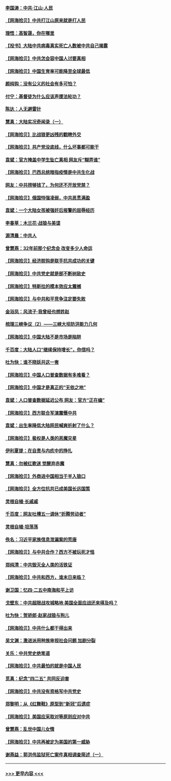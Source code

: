 #### [李国涛：中共‧江山‧人民](../pages/nsc993/n12957502.md?t=05181602) 
#### [【网海拾贝】中共打江山原来就是打人民](../pages/nsc993/n12954345.md?t=05181602) 
#### [理悟：高智晟，你在哪里](../pages/nsc993/n12953115.md?t=05181602) 
#### [【投书】大陆中共病毒真实死亡人数被中共自己揭露](../pages/nsc993/n12953050.md?t=05181602) 
#### [【网海拾贝】中共怎会容中国人讨要真相](../pages/nsc993/n12952161.md?t=05181602) 
#### [【网海拾贝】中国生育率可能降至全球最低](../pages/nsc993/n12948793.md?t=05181602) 
#### [颜纯钩：没有公义的社会有多可怕？](../pages/nsc993/n12947626.md?t=05181602) 
#### [付宁：基督徒为什么应该声援法轮功？](../pages/nsc993/n12947233.md?t=05181602) 
#### [陈达：人无避雷针](../pages/nsc993/n12947098.md?t=05181602) 
#### [慧真：大陆实况奇闻录（一）](../pages/nsc993/n12945811.md?t=05181602) 
#### [【网海拾贝】比战狼更凶残的戳瞎外交](../pages/nsc993/n12945717.md?t=05181602) 
#### [【网海拾贝】共产党没底线，什么坏事都可能干](../pages/nsc993/n12942090.md?t=05181602) 
#### [袁斌：官方掩盖中学生坠亡真相 网友斥“糊弄谁”](../pages/nsc993/n12942029.md?t=05181602) 
#### [【网海拾贝】巴西总统暗指疫情是中共生化战](../pages/nsc993/n12938999.md?t=05181602) 
#### [网友：中共捞够钱了，为何还不开放党禁？](../pages/nsc993/n12938952.md?t=05181602) 
#### [【网海拾贝】俄国恃强凌弱，中共恶贯满盈](../pages/nsc993/n12936626.md?t=05181602) 
#### [袁斌：一个大陆女孩被强奸后报警的屈辱经历](../pages/nsc993/n12936547.md?t=05181602) 
#### [李春草：木兰花·战狼与美谍](../pages/nsc993/n12935995.md?t=05181602) 
#### [源清晨：中共人](../pages/nsc993/n12935589.md?t=05181602) 
#### [曾慧燕：32年前那个纪念会 改变多少人命运](../pages/nsc993/n12934233.md?t=05181602) 
#### [【网海拾贝】经济脱钩是联手抗共成功的关键](../pages/nsc993/n12934176.md?t=05181602) 
#### [【网海拾贝】中共党史就是部不断树敌史](../pages/nsc993/n12932844.md?t=05181602) 
#### [【网海拾贝】特斯拉的模本效应太震撼](../pages/nsc993/n12925626.md?t=05181602) 
#### [【网海拾贝】与中共和平竞争注定要失败](../pages/nsc993/n12923326.md?t=05181602) 
#### [金浴凤：风流子‧我曾经也想姓赵](../pages/nsc993/n12920911.md?t=05181602) 
#### [梳理三峡争议（2）——三峡大坝防洪能力几何](../pages/nsc993/n12920173.md?t=05181602) 
#### [【网海拾贝】中国大陆不是市场是陷阱](../pages/nsc993/n12920143.md?t=05181602) 
#### [千百度：大陆人口“继续保持增长”，你信吗？](../pages/nsc993/n12918946.md?t=05181602) 
#### [吐为快：谁不晓妖共这一套](../pages/nsc993/n12918941.md?t=05181602) 
#### [【网海拾贝】中国人口普查数据有多难看？](../pages/nsc993/n12917822.md?t=05181602) 
#### [【网海拾贝】中国才是真正的“无依之地”](../pages/nsc993/n12915845.md?t=05181602) 
#### [袁斌：人口普查数据延迟公布 网友：官方“正在编”](../pages/nsc993/n12915748.md?t=05181602) 
#### [【网海拾贝】西方联合军演震慑中共](../pages/nsc993/n12913466.md?t=05181602) 
#### [袁斌：出生率降低大陆网民喊爽折射了什么？](../pages/nsc993/n12913365.md?t=05181602) 
#### [【网海拾贝】极权是人类的恶魔灾星](../pages/nsc993/n12910697.md?t=05181602) 
#### [伊利夏提：在自责与内疚中的挣扎](../pages/nsc993/n12910493.md?t=05181602) 
#### [慧真：勿被红歌迷 觉醒弃赤魔](../pages/nsc993/n12910485.md?t=05181602) 
#### [【网海拾贝】外商进中国相当于羊入狼口](../pages/nsc993/n12908274.md?t=05181602) 
#### [【网海拾贝】全方位抗共已成美国长远国策](../pages/nsc993/n12906878.md?t=05181602) 
#### [灵根自植‧长戚戚](../pages/nsc993/n12905585.md?t=05181602) 
#### [千百度：网友吐槽五一调休“折腾劳动者”](../pages/nsc993/n12905934.md?t=05181602) 
#### [灵根自植‧坦荡荡](../pages/nsc993/n12905562.md?t=05181602) 
#### [佚名：习近平家族信息泄漏案的荒唐](../pages/nsc993/n12904705.md?t=05181602) 
#### [【网海拾贝】与中共合作？西方不被玩死才怪](../pages/nsc993/n12903873.md?t=05181602) 
#### [郑纯清：中共毁灭全人类的活铁证](../pages/nsc993/n12903785.md?t=05181602) 
#### [【网海拾贝】中共和西方，谁末日来临？](../pages/nsc993/n12903482.md?t=05181602) 
#### [谢卫国：忆四‧二五中南海和平上访](../pages/nsc993/n12902192.md?t=05181602) 
#### [戈壁东：中共超限战攻城略地 美国全面应战还来得及吗？](../pages/nsc993/n12902297.md?t=05181602) 
#### [吐为快：贺骄郎‧赵家战狼与狗儿](../pages/nsc993/n12902280.md?t=05181602) 
#### [【网海拾贝】中共什么都干得出来](../pages/nsc993/n12897500.md?t=05181602) 
#### [吴文渊：激进派用种族审视社会问题 加剧分裂](../pages/nsc993/n12893881.md?t=05181602) 
#### [关乐：中共党史绝笔谣](../pages/nsc993/n12897270.md?t=05181602) 
#### [【网海拾贝】中共最怕的就是中国人民](../pages/nsc993/n12894705.md?t=05181602) 
#### [觅真：纪念“四二五” 共同反迫害](../pages/nsc993/n12894553.md?t=05181602) 
#### [【网海拾贝】中共没有资格写中共党史](../pages/nsc993/n12892231.md?t=05181602) 
#### [郑黎明：从《红舞鞋》原型到“新冠”后遗症](../pages/nsc993/n12890469.md?t=05181602) 
#### [【网海拾贝】美国应采取对等原则应对中共](../pages/nsc993/n12889176.md?t=05181602) 
#### [曾慧燕：乱世中国儿女情](../pages/nsc993/n12887931.md?t=05181602) 
#### [【网海拾贝】中共再被定为美国的第一威胁](../pages/nsc993/n12887580.md?t=05181602) 
#### [谢燕益：郭洪伟监狱死亡案件真相调查简述（一）](../pages/nsc993/n12885648.md?t=05181602) 

----
#### [ >>> 更早内容 <<< ](../indexes/nsc993-earlier.md)
